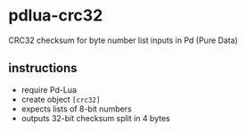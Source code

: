 # pdlua-crc32
CRC32 checksum for byte number list inputs in Pd (Pure Data)

## instructions

* require Pd-Lua
* create object `[crc32]`
* expects lists of 8-bit numbers
* outputs 32-bit checksum split in 4 bytes
